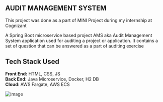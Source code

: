## AUDIT MANAGEMENT SYSTEM
This project was done as a part of MINI Project during my internship at Cognizant

A Spring Boot microservice based project AMS aka Audit Management System application used for auditing a project or application. It contains a set of question that can be answered as a part of auditing exercise <br/>
## Tech Stack Used<br>
**Front End:**  HTML, CSS, JS <br>
**Back End:** Java Microservice, Docker, H2 DB<br>
**Cloud**: AWS Fargate, AWS ECS<br>

![image](https://github.com/user-attachments/assets/0a8a01c8-797e-4168-b356-13652e3e585c)


